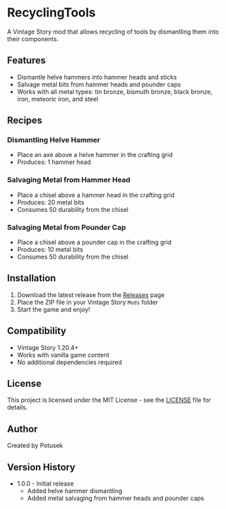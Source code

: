 # RecyclingTools

A Vintage Story mod that allows recycling of tools by dismantling them into their components.

## Features

- Dismantle helve hammers into hammer heads and sticks
- Salvage metal bits from hammer heads and pounder caps
- Works with all metal types: tin bronze, bismuth bronze, black bronze, iron, meteoric iron, and steel

## Recipes

### Dismantling Helve Hammer
- Place an axe above a helve hammer in the crafting grid
- Produces: 1 hammer head

### Salvaging Metal from Hammer Head
- Place a chisel above a hammer head in the crafting grid
- Produces: 20 metal bits
- Consumes 50 durability from the chisel

### Salvaging Metal from Pounder Cap
- Place a chisel above a pounder cap in the crafting grid
- Produces: 10 metal bits
- Consumes 50 durability from the chisel

## Installation

1. Download the latest release from the [Releases](https://github.com/YourUsername/recyclingtools/releases) page
2. Place the ZIP file in your Vintage Story `Mods` folder
3. Start the game and enjoy!

## Compatibility

- Vintage Story 1.20.4+
- Works with vanilla game content
- No additional dependencies required

## License

This project is licensed under the MIT License - see the [LICENSE](LICENSE) file for details.

## Author

Created by Potusek

## Version History

- 1.0.0 - Initial release
  - Added helve hammer dismantling
  - Added metal salvaging from hammer heads and pounder caps